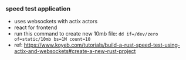 ### speed test application

- uses websockets with actix actors
- react for frontend
- run this command to create new 10mb file: `dd if=/dev/zero of=static/10mb bs=1M count=10`
- ref: https://www.koyeb.com/tutorials/build-a-rust-speed-test-using-actix-and-websockets#create-a-new-rust-project
